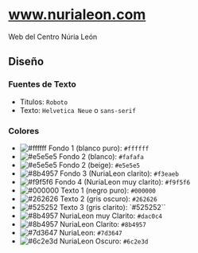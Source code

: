 # www.nurialeon.com

Web del Centro Núria León

## Diseño

### Fuentes de Texto

- Titulos: `Roboto`
- Texto: `Helvetica Neue` o `sans-serif`

### Colores

- ![#ffffff](https://placehold.co/30x30/ffffff/ffffff.png) Fondo 1 (blanco puro): `#ffffff`
- ![#e5e5e5](https://placehold.co/30x30/fafafa/fafafa.png) Fondo 2 (blanco): `#fafafa`
- ![#e5e5e5](https://placehold.co/30x30/e5e5e5/e5e5e5.png) Fondo 2 (beige): `#e5e5e5`
- ![#8b4957](https://placehold.co/30x30/f3eaeb/f3eaeb.png) Fondo 3 (NuriaLeon clarito): `#f3eaeb`
- ![#f9f5f6](https://placehold.co/30x30/f9f5f6/f9f5f6.png) Fondo 4 (NuriaLeon muy clarito): `#f9f5f6`
- ![#000000](https://placehold.co/30x30/000000/000000.png) Texto 1 (negro puro): `#000000`
- ![#262626](https://placehold.co/30x30/262626/262626.png) Texto 2 (gris oscuro): `#262626`
- ![#525252](https://placehold.co/30x30/525252/525252.png) Texto 3 (gris clarito): `#525252``
- ![#8b4957](https://placehold.co/30x30/dac0c4/dac0c4.png) NuriaLeon muy Clarito: `#dac0c4`
- ![#8b4957](https://placehold.co/30x30/8b4957/8b4957.png) NuriaLeon Clarito: `#8b4957`
- ![#7d3647](https://placehold.co/30x30/7d3647/7d3647.png) NuriaLeon: `#7d3647`
- ![#6c2e3d](https://placehold.co/30x30/6c2e3d/6c2e3d.png) NuriaLeon Oscuro: `#6c2e3d`
